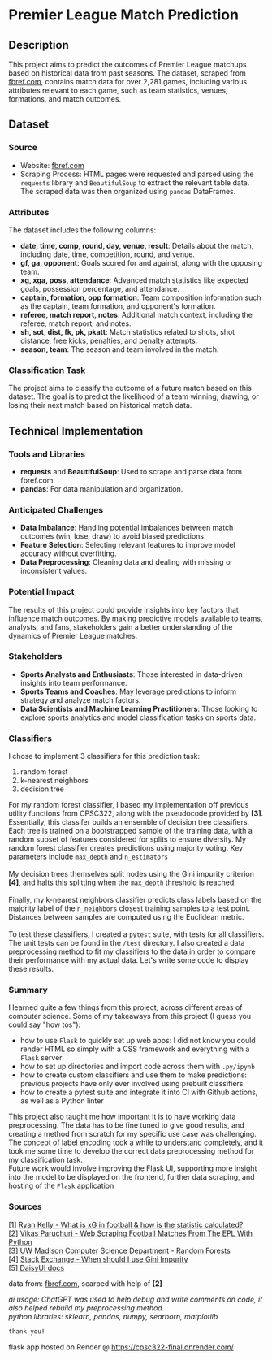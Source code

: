 # Premier League Match Prediction
 
## Description

This project aims to predict the outcomes of Premier League matchups based on historical data from past seasons. The dataset, scraped from [fbref.com](https://fbref.com/), contains match data for over 2,281 games, including various attributes relevant to each game, such as team statistics, venues, formations, and match outcomes.

## Dataset

### Source
- Website: [fbref.com](https://fbref.com/)
- Scraping Process: HTML pages were requested and parsed using the `requests` library and `BeautifulSoup` to extract the relevant table data. The scraped data was then organized using `pandas` DataFrames.

### Attributes
The dataset includes the following columns:
- **date, time, comp, round, day, venue, result**: Details about the match, including date, time, competition, round, and venue.
- **gf, ga, opponent**: Goals scored for and against, along with the opposing team.
- **xg, xga, poss, attendance**: Advanced match statistics like expected goals, possession percentage, and attendance.
- **captain, formation, opp formation**: Team composition information such as the captain, team formation, and opponent's formation.
- **referee, match report, notes**: Additional match context, including the referee, match report, and notes.
- **sh, sot, dist, fk, pk, pkatt**: Match statistics related to shots, shot distance, free kicks, penalties, and penalty attempts.
- **season, team**: The season and team involved in the match.

### Classification Task
The project aims to classify the outcome of a future match based on this dataset. The goal is to predict the likelihood of a team winning, drawing, or losing their next match based on historical match data.

## Technical Implementation

### Tools and Libraries
- **requests** and **BeautifulSoup**: Used to scrape and parse data from fbref.com.
- **pandas**: For data manipulation and organization.
  
### Anticipated Challenges
- **Data Imbalance**: Handling potential imbalances between match outcomes (win, lose, draw) to avoid biased predictions.
- **Feature Selection**: Selecting relevant features to improve model accuracy without overfitting.
- **Data Preprocessing**: Cleaning data and dealing with missing or inconsistent values.
  
### Potential Impact
The results of this project could provide insights into key factors that influence match outcomes. By making predictive models available to teams, analysts, and fans, stakeholders gain a better understanding of the dynamics of Premier League matches.

### Stakeholders
- **Sports Analysts and Enthusiasts**: Those interested in data-driven insights into team performance.
- **Sports Teams and Coaches**: May leverage predictions to inform strategy and analyze match factors.
- **Data Scientists and Machine Learning Practitioners**: Those looking to explore sports analytics and model classification tasks on sports data.

### Classifiers
I chose to implement 3 classifiers for this prediction task:
1. random forest
2. k-nearest neighbors
3. decision tree

For my random forest classifier, I based my implementation off previous utility functions from CPSC322, along with the pseudocode provided by **[3]**. Essentially, this classifer builds an ensemble of decision tree classifiers. Each tree is trained on a bootstrapped sample of the training data, with a random subset of features considered for splits to ensure diversity. My random forest classifier creates predictions using majority voting. Key parameters include `max_depth` and `n_estimators` \
\
My decision trees themselves split nodes using the Gini impurity criterion **[4]**, and halts this splitting when the `max_depth` threshold is reached. \
\
Finally, my k-nearest neighbors classifier predicts class labels based on the majority label of the `n_neighbors` closest training samples to a test point. Distances between samples are computed using the Euclidean metric. \
\
To test these classifiers, I created a `pytest` suite, with tests for all classifiers. The unit tests can be found in the `/test` directory. I also created a data preprocessing method to fit my classifiers to the data in order to compare their performance with my actual data. Let's write some code to display these results.

### Summary
I learned quite a few things from this project, across different areas of computer science. Some of my takeaways from this project (I guess you could say "how tos"):
* how to use `Flask` to quickly set up web apps: I did not know you could render HTML so simply with a CSS framework and everything with a `Flask` server
* how to set up directories and import code across them with `.py/ipynb`
* how to create custom classifiers and use them to make predictions: previous projects have only ever involved using prebuilt classifiers
* how to create a pytest suite and integrate it into CI with Github actions, as well as a Python linter

This project also taught me how important it is to have working data preprocessing. The data has to be fine tuned to give good results, and creating a method from scratch for my specific use case was challenging. The concept of label encoding took a while to understand completely, and it took me some time to develop the correct data preprocessing method for my classification task. \
Future work would involve improving the Flask UI, supporting more insight into the model to be displayed on the frontend, further data scraping, and hosting of the `Flask` application

### Sources

[1] [Ryan Kelly - What is xG in football & how is the statistic calculated?](https://www.goal.com/en/news/what-is-xg-football-how-statistic-calculated/h42z0iiv8mdg1ub10iisg1dju) \
[2] [Vikas Paruchuri - Web Scraping Football Matches From The EPL With Python](https://www.youtube.com/watch?v=Nt7WJa2iu0s&t=1s) \
[3] [UW Madison Computer Science Department - Random Forests](https://pages.cs.wisc.edu/~matthewb/pages/notes/pdf/ensembles/RandomForests.pdf) \
[4] [Stack Exchange - When should I use Gini Impurity](https://datascience.stackexchange.com/questions/10228/when-should-i-use-gini-impurity-as-opposed-to-information-gain-entropy) \
[5] [DaisyUI docs](https://daisyui.com/)

data from: [fbref.com](https://fbref.com/), scarped with help of **[2]**

*ai usage: ChatGPT was used to help debug and write comments on code, it also helped rebuild my preprocessing method.* \
*python libraries: sklearn, pandas, numpy, searborn, matplotlib* 



```bash
thank you!
```

flask app hosted on Render @ https://cpsc322-final.onrender.com/

